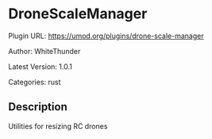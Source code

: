 # DroneScaleManager

Plugin URL: https://umod.org/plugins/drone-scale-manager

Author: WhiteThunder

Latest Version: 1.0.1

Categories: rust

## Description

Utilities for resizing RC drones
